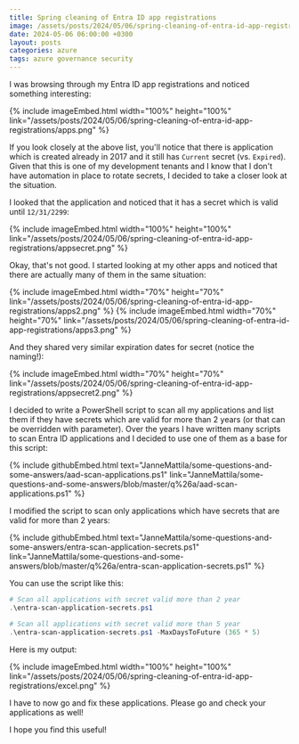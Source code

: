 ```yaml
---
title: Spring cleaning of Entra ID app registrations
image: /assets/posts/2024/05/06/spring-cleaning-of-entra-id-app-registrations/apps.png
date: 2024-05-06 06:00:00 +0300
layout: posts
categories: azure
tags: azure governance security
---
```

I was browsing through my Entra ID app registrations and noticed something interesting:

{% include imageEmbed.html width="100%" height="100%" link="/assets/posts/2024/05/06/spring-cleaning-of-entra-id-app-registrations/apps.png" %}

If you look closely at the above list, you'll notice that there is application which is
created already in 2017 and it still has `Current` secret (vs. `Expired`).
Given that this is one of my development tenants and I know that I don't have automation in place to rotate secrets,
I decided to take a closer look at the situation.

I looked that the application and noticed that it has a secret which is valid until `12/31/2299`:

{% include imageEmbed.html width="100%" height="100%" link="/assets/posts/2024/05/06/spring-cleaning-of-entra-id-app-registrations/appsecret.png" %}

Okay, that's not good. I started looking at my other apps and noticed that there are actually many of them in the same situation:

{% include imageEmbed.html width="70%" height="70%" link="/assets/posts/2024/05/06/spring-cleaning-of-entra-id-app-registrations/apps2.png" %}
{% include imageEmbed.html width="70%" height="70%" link="/assets/posts/2024/05/06/spring-cleaning-of-entra-id-app-registrations/apps3.png" %}

And they shared very similar expiration dates for secret (notice the naming!):

{% include imageEmbed.html width="70%" height="70%" link="/assets/posts/2024/05/06/spring-cleaning-of-entra-id-app-registrations/appsecret2.png" %}

I decided to write a PowerShell script to scan all my applications and list them if they have secrets which are valid for more than 2 years (or that can be overridden with parameter).
Over the years I have written many scripts to scan Entra ID applications and I decided to use one of them as a base for this script:

{% include githubEmbed.html text="JanneMattila/some-questions-and-some-answers/aad-scan-applications.ps1" link="JanneMattila/some-questions-and-some-answers/blob/master/q%26a/aad-scan-applications.ps1" %}

I modified the script to scan only applications which have secrets that are valid for more than 2 years:

{% include githubEmbed.html text="JanneMattila/some-questions-and-some-answers/entra-scan-application-secrets.ps1" link="JanneMattila/some-questions-and-some-answers/blob/master/q%26a/entra-scan-application-secrets.ps1" %}

You can use the script like this:

```powershell
# Scan all applications with secret valid more than 2 year
.\entra-scan-application-secrets.ps1

# Scan all applications with secret valid more than 5 year
.\entra-scan-application-secrets.ps1 -MaxDaysToFuture (365 * 5)
```

Here is my output:

{% include imageEmbed.html width="100%" height="100%" link="/assets/posts/2024/05/06/spring-cleaning-of-entra-id-app-registrations/excel.png" %}

I have to now go and fix these applications. Please go and check your applications as well!

I hope you find this useful!
